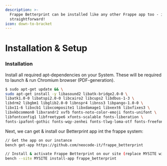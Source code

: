 ```yaml
---
description: >-
  Frappe Betterprint can be installed like any other Frappe app too - it's
  straightforward!
icon: down-to-bracket
---
```


# Installation & Setup

### Installation

Install all required apt-dependencies on your System. These will be required to launch & run Chromium browser (PDF-generation).

```sh
$ sudo apt-get update && \
sudo apt-get install -y libasound2 libatk-bridge2.0-0 \
libatk1.0-0 libatspi2.0-0 libcairo2 libcups2 libdbus-1-3 \
libdrm2 libgbm1 libglib2.0-0 libnspr4 libnss3 libpango-1.0-0 \
libx11-6 libxcb1 libxcomposite1 libxdamage1 libxext6 libxfixes3 \
libxkbcommon0 libxrandr2 xvfb fonts-noto-color-emoji fonts-unifont \
libfontconfig1 libfreetype6 xfonts-scalable fonts-liberation \
fonts-ipafont-gothic fonts-wqy-zenhei fonts-tlwg-loma-otf fonts-freefont-ttf
```

Next, we can get & install our Betterprint app int the frappe system:

```sh
// Get the app on our instance
bench get-app https://github.com/neocode-it/frappe_betterprint

// Install & activate Frappe Betterprint on our site (replace MYSITE with your site)
bench --site MYSITE install-app frappe_betterprint
```
